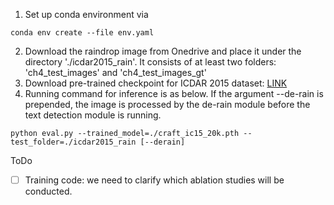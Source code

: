 1. Set up conda environment via
```
conda env create --file env.yaml
```
2. Download the raindrop image from Onedrive and place it under the directory './icdar2015_rain'. It consists of at least two folders: 'ch4_test_images' and 'ch4_test_images_gt'
3. Download pre-trained checkpoint for ICDAR 2015 dataset: [LINK](https://drive.google.com/file/d/1i2R7UIUqmkUtF0jv_3MXTqmQ_9wuAnLf/view)
4. Running command for inference is as below. If the argument --de-rain is prepended, the image is processed by the de-rain module before the text detection module is running.  
```
python eval.py --trained_model=./craft_ic15_20k.pth --test_folder=./icdar2015_rain [--derain]
```
ToDo
- [ ] Training code: we need to clarify which ablation studies will be conducted.
